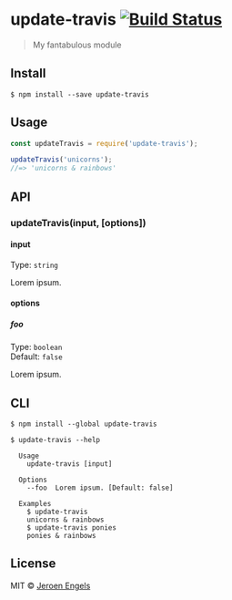 # update-travis [![Build Status](https://travis-ci.org/jfmengels/update-travis.svg?branch=master)](https://travis-ci.org/jfmengels/update-travis)

> My fantabulous module


## Install

```
$ npm install --save update-travis
```


## Usage

```js
const updateTravis = require('update-travis');

updateTravis('unicorns');
//=> 'unicorns & rainbows'
```


## API

### updateTravis(input, [options])

#### input

Type: `string`

Lorem ipsum.

#### options

##### foo

Type: `boolean`<br>
Default: `false`

Lorem ipsum.


## CLI

```
$ npm install --global update-travis
```

```
$ update-travis --help

  Usage
    update-travis [input]

  Options
    --foo  Lorem ipsum. [Default: false]

  Examples
    $ update-travis
    unicorns & rainbows
    $ update-travis ponies
    ponies & rainbows
```


## License

MIT © [Jeroen Engels](http://github.com/jfmengels)

